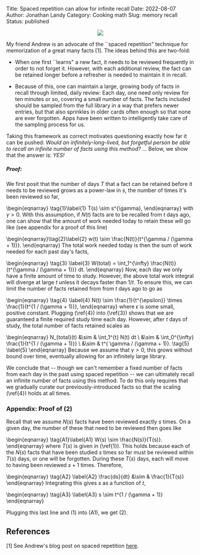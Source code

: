 Title: Spaced repetition can allow for infinite recall
Date: 2022-08-07
Author: Jonathan Landy
Category: Cooking math
Slug: memory recall
Status: published


<p align="center">
         <img src="images/jeopardy.jpg">
</p>

My friend Andrew is an advocate of the ``spaced repetition" technique for
memorization of a great many facts [1].  The ideas behind this are two-fold:

- When one first ``learns" a new fact, it needs to be reviewed frequently in
  order to not forget it.  However, with each additional review, the fact can
be retained longer before a refresher is needed to maintain it in recall.

- Because of this, one can maintain a large, growing body of facts in recall
  through limited, daily review:  Each day, one need only review for ten
minutes or so, covering a small number of facts. The facts included should be
sampled from the full library in a way that prefers newer entries, but that
also sprinkles in older cards often enough so that none are ever forgotten.
Apps have been written to intelligently take care of the sampling process for
us.

Taking this framework as correct motivates questioning exactly how far it can
be pushed:  <em>Would an infinitely-long-lived, but forgetful person be able to
recall an infinite number of facts using this method? </em>  $\ldots$ Below, we
show that the answer is: <em>YES!</em>

##### Proof:

We first posit that the number of days $T$ that a fact can be retained before
it needs to be reviewed grows as a power-law in $s$, the number of times it's
been reviewed so far,

\begin{eqnarray} \tag{1}\label{1}
T(s) \sim s^{\gamma},
\end{eqnarray}
with $\gamma > 0$. With this assumption, if $N(t)$ facts are to be recalled
from $t$ days ago, one can show that the amount of work needed today to retain
these will go like (see appendix for a proof of this line)

\begin{eqnarray}\tag{2}\label{2}
w(t) \sim \frac{N(t)}{t^{\gamma / (\gamma + 1)}}.
\end{eqnarray}
The total work needed today is then the sum of work needed for each past day's
facts,

\begin{eqnarray} \tag{3} \label{3}
W(total) = \int_1^{\infty} \frac{N(t)}{t^{\gamma / (\gamma + 1)}} dt.
\end{eqnarray}
Now, each day we only have a finite amount of time to study.  However, the
above total work integral will diverge at large $t$ unless it decays faster
than $1/t$.  To ensure this, we can limit the number of facts retained from
from $t$ days ago to go as

\begin{eqnarray} \tag{4} \label{4}
N(t) \sim \frac{1}{t^{\epsilon}} \times \frac{1}{t^{1 / (\gamma + 1)}},
\end{eqnarray}
where $\epsilon$ is some small, positive constant.  Plugging (\ref{4}) into
(\ref{3}) shows that we are guaranteed a finite required study time each day.
However, after $t$ days of study, the total number of facts retained scales 
as

\begin{eqnarray}
N_{total}(t) &\sim & \int_1^{t} N(t) dt \\
&\sim & \int_0^{\infty}
\frac{1}{t^{1 / (\gamma + 1)}} \\
&\sim & t^{ \gamma / (\gamma + 1)}. \tag{5} \label{5}
\end{eqnarray}
Because we assume that $\gamma > 0$, this grows without bound over time,
eventually allowing for an infinitely large library.

We conclude that -- though we can't remember a fixed number of facts from each
day in the past using spaced repetition -- we can ultimately recall an infinite
number of facts using this method.  To do this only requires that we gradually
curate our previously-introduced facts so that the scaling (\ref{4}) holds at
all times.

### Appendix: Proof of (2) 

Recall that we assume $N(s)$ facts have been reviewed exactly $s$ times.  On a
given day, the number of these that need to be reviewed then goes like

\begin{eqnarray} \tag{A1}\label{A1}
W(s) \sim \frac{N(s)}{T(s)}.
\end{eqnarray}
where $T(s)$ is given in (\ref{1}).  This holds because each of the $N(s)$
facts that have been studied $s$ times so far must be reviewed within $T(s)$
days, or one will be forgotten.  During these $T(s)$ days, each will move to
having been reviewed $s+1$ times.  Therefore,

\begin{eqnarray} \tag{A2} \label{A2}
\frac{ds}{dt} &\sim & \frac{1}{T(s)}
\end{eqnarray}
Integrating this gives $s$ as a function of $t$,

\begin{eqnarray} \tag{A3} \label{A3}
s \sim t^{1 / (\gamma + 1)}
\end{eqnarray}

Plugging this last line and (1) into (A1), we get (2).

## References
[1] See Andrew's blog post on spaced repetition <a
href="https://andrewjudson.com/spaced-repitition/2022/06/03/spaced-repitition.html">
here</a>.

